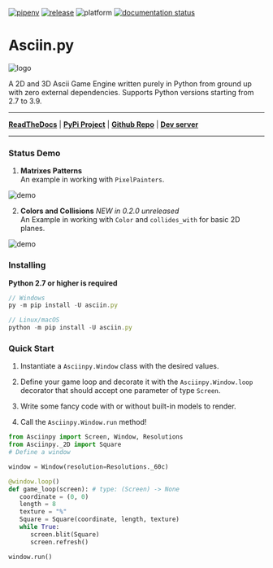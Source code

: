 [![pipenv](https://img.shields.io/pypi/pyversions/Asciin.py.svg)](https://www.python.org/)
[![release](https://img.shields.io/pypi/v/Asciin.py.svg)](https://pypi.org/project/Asciin.py/)
![platform](https://img.shields.io/static/v1?label=platforms&message=Windows+|+Linux+|+OSX&color=informational)
[![documentation status](https://readthedocs.org/projects/asciinpy/badge/?version=latest)](https://asciinpy.readthedocs.io/en/latest/?badge=latest)

# Asciin.py

![logo](https://raw.githubusercontent.com/Rickaym/Asciin.py/main/assets/inverted_logo.png)

A 2D and 3D Ascii Game Engine written purely in Python from ground up with zero external dependencies.
Supports Python versions starting from 2.7 to 3.9.

---

**[ReadTheDocs](https://asciinpy.readthedocs.io/en/latest/)** | **[PyPi Project](https://pypi.org/project/Asciin.py/)** |
**[Github Repo](https://github.com/Rickaym/Asciin.py)** |
**[Dev server](https://discord.gg/UmnzdPgn6g)**

---

### Status Demo

1. **Matrixes Patterns**
   <br> An example in working with `PixelPainters`.

![demo](https://raw.githubusercontent.com/Rickaym/Asciin.py/main/assets/LuckyDevStuff_render.gif)

2. **Colors and Collisions** *NEW in 0.2.0 unreleased*
   <br> An Example in working with `Color` and `collides_with` for basic 2D planes.

![demo](https://i.gyazo.com/e3a410a475b2b2a81ad40c3426d75e26.gif)

### Installing

**Python 2.7 or higher is required**

```js
// Windows
py -m pip install -U asciin.py

// Linux/macOS
python -m pip install -U asciin.py
```

### Quick Start

1. Instantiate a `Asciinpy.Window` class with the desired values.

2. Define your game loop and decorate it with the `Asciinpy.Window.loop` decorator that should accept one parameter of type `Screen`.

3. Write some fancy code with or without built-in models to render.

4. Call the `Asciinpy.Window.run` method!

```py
from Asciinpy import Screen, Window, Resolutions
from Asciinpy._2D import Square
# Define a window

window = Window(resolution=Resolutions._60c)

@window.loop()
def game_loop(screen): # type: (Screen) -> None
   coordinate = (0, 0)
   length = 8
   texture = "%"
   Square = Square(coordinate, length, texture)
   while True:
      screen.blit(Square)
      screen.refresh()

window.run()
```

